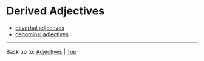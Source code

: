 # Derived Adjectives

- [deverbal adjectives](deverbalAdjectives.md)
- [denominal adjectives](denominalAdjectives.md)

----

Back up to: [Adjectives](index.md) | [Top](../index.md)
